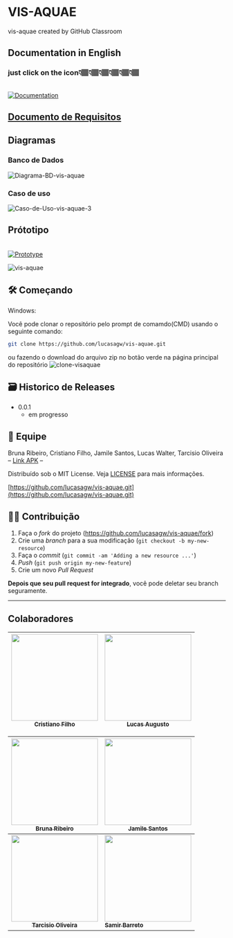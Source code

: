 # VIS-AQUAE
vis-aquae created by GitHub Classroom

## Documentation in English
### just click on the icon👇🏽👇🏽👇🏽👇🏽👇🏽👇🏽
<br> [![Documentation](https://i.ibb.co/jgwYDF4/image.png)](https://github.com/lucasagw/vis-aquae/blob/main/README-BR.md) 

## [Documento de Requisitos](https://docs.google.com/document/d/1vSnOqs6oYxMnJhNvfff6uQ4Gg4PAJYJzV6xjeuFA1Dg/edit?usp=sharing) 

## Diagramas 

### Banco de Dados

<img src="https://i.ibb.co/tq58kNk/Diagrama-BD-vis-aquae.png" alt="Diagrama-BD-vis-aquae" border="0">

### Caso de uso

<img src="https://i.ibb.co/dPLfTTW/Caso-de-Uso-vis-aquae-3.png" alt="Caso-de-Uso-vis-aquae-3" border="0">

## Prótotipo

<br> [![Prototype](https://i.ibb.co/rFXhFGS/telas.gif)](https://www.figma.com/file/j3c69AqyQXRxihzcZdIR7p/Prototype-Project-Mobile?node-id=0%3A1)

<img src="https://i.ibb.co/tqJhGqR/vis-aquae.jpg" alt="vis-aquae" border="0">

## 🛠 Começando

Windows:

Você pode clonar o repositório pelo prompt de comamdo(CMD) usando o seguinte comando:

```sh
git clone https://github.com/lucasagw/vis-aquae.git
```
ou fazendo o download do arquivo zip no botão verde na página principal do repositório
<img src="https://i.ibb.co/jgJvbMt/clone-visaquae.jpg" alt="clone-visaquae" border="0">







## 🗃 Historico de Releases

- 0.0.1
  - em progresso

## 📝 Equipe

Bruna Ribeiro, Cristiano Filho, Jamile Santos, Lucas Walter, Tarcisio Oliveira – [Link APK]() – 

Distribuído sob o MIT License. Veja [LICENSE](LICENSE) para mais informações.

[https://github.com/lucasagw/vis-aquae.git](https://github.com/lucasagw/vis-aquae.git)

## 🧙‍♂️ Contribuição

1. Faça o _fork_ do projeto (<https://github.com/lucasagw/vis-aquae/fork>)
2. Crie uma _branch_ para a sua modificação (`git checkout -b my-new-resource`)
3. Faça o _commit_ (`git commit -am 'Adding a new resource ...'`)
4. _Push_ (`git push origin my-new-feature`)
5. Crie um novo _Pull Request_

**Depois que seu pull request for integrado**, você pode deletar seu branch seguramente.

---

## Colaboradores
	

 [<img src="https://avatars.githubusercontent.com/u/54041918?s=400&u=9691b69b1b7c46137971d4b2775228007fff85a9&v=4" width="200px; "/><br><sub><b>Cristiano Filho</b></sub>](https://github.com/CristianoFilho) |  [<img src="https://avatars.githubusercontent.com/u/79553621?s=400&v=4" width="200px;"/><br><sub><b>Lucas Augusto</b></sub>](https://github.com/lucasagw) | 	
:---: | ---

[<img src="https://avatars.githubusercontent.com/u/72201119?s=400&v=4" width="200px;"/><br><sub><b>Bruna Ribeiro</b></sub>](https://github.com/BrunaRA) | 	 [<img src="https://avatars.githubusercontent.com/u/15247079?v=4" width="200px;"/><br><sub><b>Jamile Santos</b></sub>](https://github.com/jamile08) |
:---: | ---
[<img src="https://avatars.githubusercontent.com/u/79255361?v=4" width="200px;"/><br><sub><b>Tarcisio Oliveira</b></sub>](https://github.com/TarcisioOliveira2021) | 	 [<img src="https://avatars.githubusercontent.com/u/38543813?v=4" width="200px;"/><br><sub><b>Samir Barreto</b></sub>](https://github.com/samirbarreto) |

